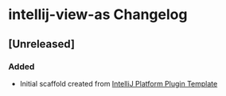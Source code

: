 <!-- Keep a Changelog guide -> https://keepachangelog.com -->

# intellij-view-as Changelog

## [Unreleased]
### Added
- Initial scaffold created from [IntelliJ Platform Plugin Template](https://github.com/JetBrains/intellij-platform-plugin-template)
